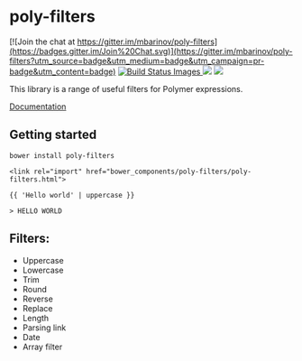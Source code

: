 # poly-filters 

[![Join the chat at https://gitter.im/mbarinov/poly-filters](https://badges.gitter.im/Join%20Chat.svg)](https://gitter.im/mbarinov/poly-filters?utm_source=badge&utm_medium=badge&utm_campaign=pr-badge&utm_content=badge)
<a href="#" id="status-image-popup" name="status-images" class="open-popup" data-ember-action="1929">
  <img src="https://travis-ci.org/mbarinov/poly-filters.svg" data-bindattr-1930="1930" title="Build Status Images">
</a>
<a href="https://codeclimate.com/github/mbarinov/poly-filters"><img src="https://codeclimate.com/github/mbarinov/poly-filters/badges/gpa.svg" /></a>
<a href="https://codeclimate.com/github/mbarinov/poly-filters"><img src="https://codeclimate.com/github/mbarinov/poly-filters/badges/coverage.svg" /></a>


This library is a range of useful filters for Polymer expressions.

[Documentation](http://mbarinov.github.io/poly-filters/)

## Getting started

`bower install poly-filters`

`<link rel="import" href="bower_components/poly-filters/poly-filters.html">`

`{{ 'Hello world' | uppercase }}`

`> HELLO WORLD`

## Filters:

* Uppercase
* Lowercase
* Trim
* Round
* Reverse
* Replace
* Length
* Parsing link
* Date
* Array filter
